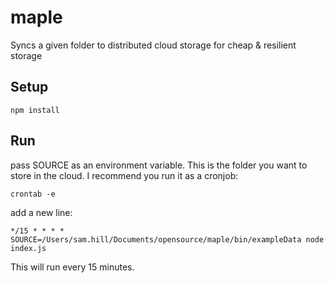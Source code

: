 # maple

Syncs a given folder to distributed cloud storage for cheap & resilient storage

## Setup

```
npm install
```

## Run

pass SOURCE as an environment variable. This is the folder you want to store in the cloud. I recommend you run it as a cronjob:

```
crontab -e
```

add a new line:

```
*/15 * * * * SOURCE=/Users/sam.hill/Documents/opensource/maple/bin/exampleData node index.js
```

This will run every 15 minutes.